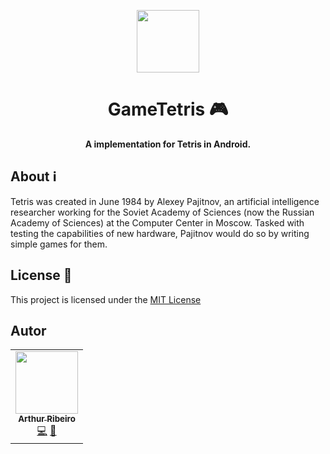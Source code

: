<p align="center">
  <img src="https://image.flaticon.com/icons/svg/2363/2363722.svg" width="100px" float="center"/>
</p>
<h1 align="center">GameTetris 🎮</h1>
<p align="center">
  <strong>A implementation for Tetris in Android.</strong>
</p>

## About ℹ️

Tetris was created in June 1984 by Alexey Pajitnov, an artificial intelligence researcher working for the Soviet Academy of Sciences (now the Russian Academy of Sciences) at the Computer Center in Moscow. Tasked with testing the capabilities of new hardware, Pajitnov would do so by writing simple games for them.

## License 📝

This project is licensed under the [MIT License](https://opensource.org/licenses/MIT)

## Autor

<table>
  <tr>
    <td align="center"><a href="https://github.com/devarthurribeiro"><img src="https://avatars1.githubusercontent.com/u/12974798?s=460&u=6a69934913c6f56d74fdf9c80793881d4cfb7bf6&v=4" width="100px;" alt=""/><br /><sub><b>Arthur Ribeiro</b></sub></a><br /><a href="https://github.com/devarthurribeiro/covid19-brazil-api/commits?author=devarthurribeiro" title="Code">💻</a> <a href="#devarthurribeiro" title="Design">🎨</a></td>
  <tr>
</table>
